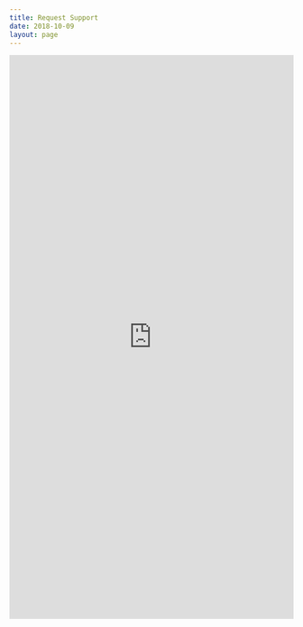 ```yaml
---
title: Request Support
date: 2018-10-09
layout: page
---
```

<iframe src="https://docs.google.com/forms/d/e/1FAIpQLSeZP9bWdoCHoI-iQLc25VgzJOfYx1Adq9LEEMXdY2igNfIKuQ/viewform?embedded=true" width="100%" height="1000" frameborder="0" marginheight="0" marginwidth="0">Loading...</iframe>
